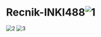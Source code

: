 # Recnik-INKI488![1](https://user-images.githubusercontent.com/52037961/159273994-09880bcc-b961-46c1-874e-05e800a2976b.jpg)
![2](https://user-images.githubusercontent.com/52037961/159274005-9db22b06-ae3d-4e6c-92d4-58ad55a736da.jpg)
![3](https://user-images.githubusercontent.com/52037961/159274014-8c01bd1a-53dc-4058-b44a-3363ca1b6807.jpg)
